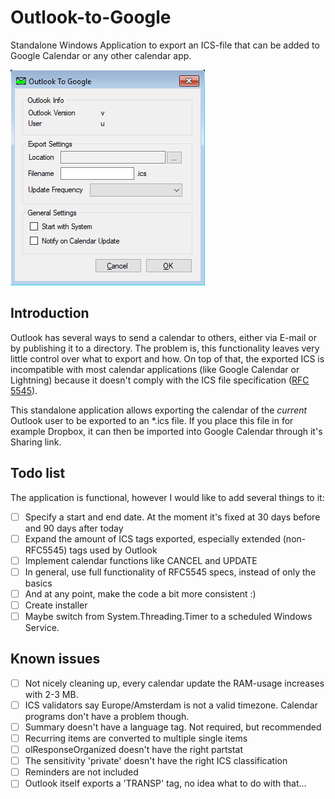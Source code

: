 # Outlook-to-Google
Standalone Windows Application to export an ICS-file that can be added to Google Calendar or any other calendar app.

![Screenshot of settings](https://github.com/raimund89/Outlook-to-Google/blob/master/OutlookToGoogle.png)

## Introduction
Outlook has several ways to send a calendar to others, either via E-mail or by publishing it to a directory. The problem is, this functionality leaves very little control over what to export and how. On top of that, the exported ICS is incompatible with most calendar applications (like Google Calendar or Lightning) because it doesn't comply with the ICS file specification ([RFC 5545](https://tools.ietf.org/html/rfc5545)).

This standalone application allows exporting the calendar of the *current* Outlook user to be exported to an \*.ics file. If you place this file in for example Dropbox, it can then be imported into Google Calendar through it's Sharing link.

## Todo list
The application is functional, however I would like to add several things to it:
- [ ] Specify a start and end date. At the moment it's fixed at 30 days before and 90 days after today
- [ ] Expand the amount of ICS tags exported, especially extended (non-RFC5545) tags used by Outlook
- [ ] Implement calendar functions like CANCEL and UPDATE
- [ ] In general, use full functionality of RFC5545 specs, instead of only the basics
- [ ] And at any point, make the code a bit more consistent :)
- [ ] Create installer
- [ ] Maybe switch from System.Threading.Timer to a scheduled Windows Service.

## Known issues
- [ ] Not nicely cleaning up, every calendar update the RAM-usage increases with 2-3 MB.
- [ ] ICS validators say Europe/Amsterdam is not a valid timezone. Calendar programs don't have a problem though.
- [ ] Summary doesn't have a language tag. Not required, but recommended
- [ ] Recurring items are converted to multiple single items
- [ ] olResponseOrganized doesn't have the right partstat
- [ ] The sensitivity 'private' doesn't have the right ICS classification
- [ ] Reminders are not included
- [ ] Outlook itself exports a 'TRANSP' tag, no idea what to do with that...
